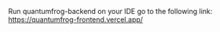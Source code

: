 Run quantumfrog-backend on your IDE
go to the following link: https://quantumfrog-frontend.vercel.app/

